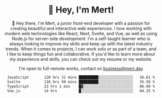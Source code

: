 <div align="center">
  <h1 align="center">👋 Hey, I'm Mert! </h1>
<p>
 🎉 Hey there, I'm Mert, a junior front-end developer with a passion for creating beautiful and interactive web experiences. I love working with modern web technologies like React, Next, Svelte, and Vue, as well as using Node.js for server-side development. I'm a self-taught learner who is always looking to improve my skills and keep up with the latest industry trends. When it comes to projects, I can work solo or as part of a team, and I like to keep things fun and collaborative. If you'd like to learn more about my experience and skills, you can check out my resume or my website.
</p>

  I'm open to full-remote works, contact on [business@mert.day](mailto:business@mert.day) 
  
<!--START_SECTION:waka-->

```txt
JavaScript       120 hrs 31 mins █████████░░░░░░░░░░░░░░░░   36.61 %
Svelte           116 hrs 50 mins █████████░░░░░░░░░░░░░░░░   35.50 %
TypeScript       23 hrs 1 min    █▓░░░░░░░░░░░░░░░░░░░░░░░   06.99 %
Vue.js           14 hrs          █░░░░░░░░░░░░░░░░░░░░░░░░   04.25 %
```

<!--END_SECTION:waka-->
